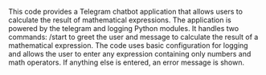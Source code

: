 This code provides a Telegram chatbot application that allows users to calculate the result of mathematical expressions. The application is powered by the telegram and logging Python modules. It handles two commands: /start to greet the user and message to calculate the result of a mathematical expression. The code uses basic configuration for logging and allows the user to enter any expression containing only numbers and math operators. If anything else is entered, an error message is shown.